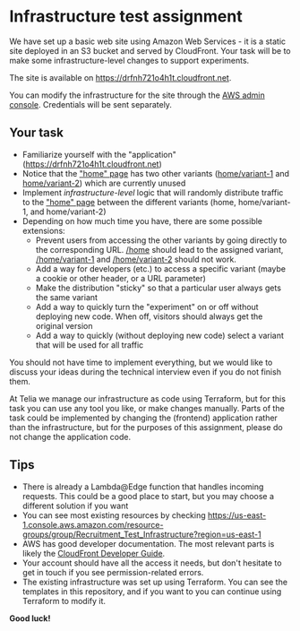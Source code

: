 # Infrastructure test assignment

We have set up a basic web site using Amazon Web Services - it is a static site deployed in an S3 bucket and served by CloudFront. Your task will be to make some infrastructure-level changes to support experiments.

The site is available on https://drfnh721o4h1t.cloudfront.net.

You can modify the infrastructure for the site through the [AWS admin console](https://619141090667.signin.aws.amazon.com/console). Credentials will be sent separately.

## Your task

- Familiarize yourself with the "application" (https://drfnh721o4h1t.cloudfront.net)
- Notice that the ["home" page](https://drfnh721o4h1t.cloudfront.net/home) has two other variants ([home/variant-1](https://drfnh721o4h1t.cloudfront.net/home/variant-1) and [home/variant-2](https://drfnh721o4h1t.cloudfront.net/home/variant-2)) which are currently unused
- Implement _infrastructure-level_ logic that will randomly distribute traffic to the ["home" page](https://drfnh721o4h1t.cloudfront.net/home) between the different variants (home, home/variant-1, and home/variant-2)
- Depending on how much time you have, there are some possible extensions:
  - Prevent users from accessing the other variants by going directly to the corresponding URL. [/home](https://drfnh721o4h1t.cloudfront.net/home) should lead to the assigned variant, [/home/variant-1](https://drfnh721o4h1t.cloudfront.net/home/variant-1) and [/home/variant-2](https://drfnh721o4h1t.cloudfront.net/home/variant-2) should not work.
  - Add a way for developers (etc.) to access a specific variant (maybe a cookie or other header, or a URL parameter)
  - Make the distribution "sticky" so that a particular user always gets the same variant
  - Add a way to quickly turn the "experiment" on or off without deploying new code. When off, visitors should always get the original version
  - Add a way to quickly (without deploying new code) select a variant that will be used for all traffic

You should not have time to implement everything, but we would like to discuss your ideas during the technical interview even if you do not finish them.

At Telia we manage our infrastructure as code using Terraform, but for this task you can use any tool you like, or make changes manually. Parts of the task could be implemented by changing the (frontend) application rather than the infrastructure, but for the purposes of this assignment, please do not change the application code.

## Tips

- There is already a Lambda@Edge function that handles incoming requests. This could be a good place to start, but you may choose a different solution if you want
- You can see most existing resources by checking https://us-east-1.console.aws.amazon.com/resource-groups/group/Recruitment_Test_Infrastructure?region=us-east-1
- AWS has good developer documentation. The most relevant parts is likely the [CloudFront Developer Guide](https://docs.aws.amazon.com/AmazonCloudFront/latest/DeveloperGuide/Introduction.html).
- Your account should have all the access it needs, but don't hesitate to get in touch if you see permission-related errors.
- The existing infrastructure was set up using Terraform. You can see the templates in this repository, and if you want to you can continue using Terraform to modify it.

**Good luck!**
